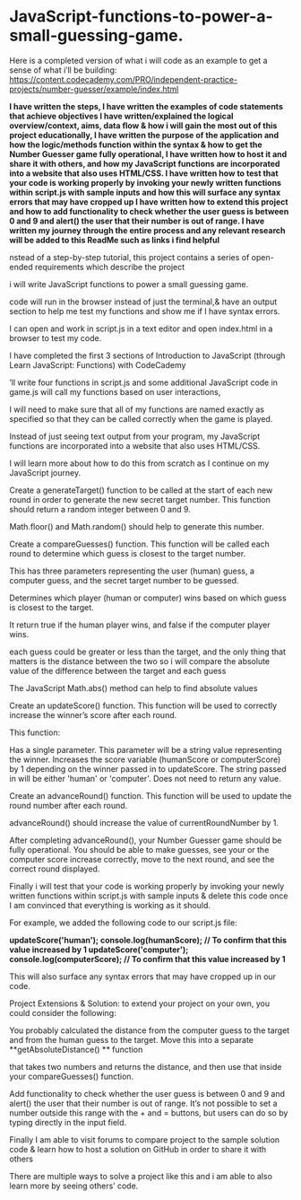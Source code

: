 # JavaScript-functions-to-power-a-small-guessing-game.

Here is a completed version of what i will code as an example to get a sense of what i’ll be building: https://content.codecademy.com/PRO/independent-practice-projects/number-guesser/example/index.html

**I have written the steps, 
I have written the examples of code statements that achieve objectives
I have written/explained the logical overview/context, aims, data flow & how i will gain the most out of this project educationally, 
I have written the purpose of the application and how the logic/methods function within the syntax & how to get the Number Guesser game fully operational, 
I have written how to host it and share it with others,  and how my JavaScript functions are incorporated into a website that also uses HTML/CSS.
I have written how to test that your code is working properly by invoking your newly written functions within script.js with sample inputs and how this will surface any syntax errors that may have cropped up
I have written how to extend this project and how to add functionality to check whether the user guess is between 0 and 9 and alert() the user that their number is out of range. 
I have written my journey through the entire process and any relevant research will be added to this ReadMe such as links i find helpful**

nstead of a step-by-step tutorial, this project contains a series of open-ended requirements which describe the project

i will write JavaScript functions to power a small guessing game.

code will run in the browser instead of just the terminal,& have an output section to help me test my functions and show me if I have syntax errors.

I can open and work in script.js in a text editor and open index.html in a browser to test my code.

I have completed the first 3 sections of Introduction to JavaScript (through Learn JavaScript: Functions) with CodeCademy

’ll write four functions in script.js and some additional JavaScript code in game.js will call my functions based on user interactions, 

I will need to make sure that all of my functions are named exactly as specified so that they can be called correctly when the game is played.

Instead of just seeing text output from your program, my JavaScript functions are incorporated into a website that also uses HTML/CSS.

I will learn more about how to do this from scratch as I continue on my JavaScript journey.

Create a generateTarget() function to be called at the start of each new round in order to generate the new secret target number. This function should return a random integer between 0 and 9.

Math.floor() and Math.random() should help to generate this number.

Create a compareGuesses() function. This function will be called each round to determine which guess is closest to the target number.

This has three parameters representing the user (human) guess, a computer guess, and the secret target number to be guessed.

Determines which player (human or computer) wins based on which guess is closest to the target.

It return true if the human player wins, and false if the computer player wins.

each guess could be greater or less than the target, and the only thing that matters is the distance between the two so i will  compare the absolute value of the difference between the target and each guess

The JavaScript Math.abs() method can help to find absolute values 


Create an updateScore() function. This function will be used to correctly increase the winner’s score after each round.

This function:

Has a single parameter. This parameter will be a string value representing the winner.
Increases the score variable (humanScore or computerScore) by 1 depending on the winner passed in to updateScore. The string passed in will be either 'human' or 'computer'.
Does not need to return any value.


Create an advanceRound() function. This function will be used to update the round number after each round.

advanceRound() should increase the value of currentRoundNumber by 1.

After completing advanceRound(), your Number Guesser game should be fully operational. You should be able to make guesses, see your or the computer score increase correctly, move to the next round, and see the correct round displayed.

Finally i will test that your code is working properly by invoking your newly written functions within script.js with sample inputs & delete this code once I am convinced that everything is working as it should.

For example, we added the following code to our script.js file:

**updateScore('human');
console.log(humanScore); // To confirm that this value increased by 1
updateScore('computer');
console.log(computerScore); // To confirm that this value increased by 1**

This will also surface any syntax errors that may have cropped up in our code.

Project Extensions & Solution:
to extend your project on your own, you could consider the following:

You probably calculated the distance from the computer guess to the target and from the human guess to the target. Move this into a separate **getAbsoluteDistance() ** function 

that takes two numbers and returns the distance, and then use that inside your compareGuesses() function.

Add functionality to check whether the user guess is between 0 and 9 and alert() the user that their number is out of range. It’s not possible to set a number outside this range with the + and = buttons, but users can do so by typing directly in the input field.


Finally I am able to visit forums to compare project to the sample solution code & learn how to host a solution on GitHub in order to share it with others 

There are multiple ways to solve a project like this and i am able to also learn more by seeing others’ code.


